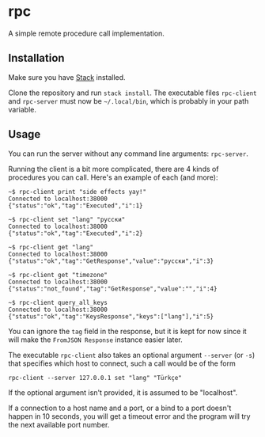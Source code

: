 # rpc

A simple remote procedure call implementation.

## Installation

Make sure you have [Stack](http://haskellstack.org) installed.

Clone the repository and run `stack install`. The executable files `rpc-client` and `rpc-server` must now be `~/.local/bin`, which is probably in your path variable.

## Usage

You can run the server without any command line arguments: `rpc-server`.

Running the client is a bit more complicated, there are 4 kinds of procedures you can call. Here's an example of each (and more):

```
~$ rpc-client print "side effects yay!"
Connected to localhost:38000
{"status":"ok","tag":"Executed","i":1}

~$ rpc-client set "lang" "русски"
Connected to localhost:38000
{"status":"ok","tag":"Executed","i":2}

~$ rpc-client get "lang"
Connected to localhost:38000
{"status":"ok","tag":"GetResponse","value":"русски","i":3}

~$ rpc-client get "timezone"
Connected to localhost:38000
{"status":"not_found","tag":"GetResponse","value":"","i":4}

~$ rpc-client query_all_keys
Connected to localhost:38000
{"status":"ok","tag":"KeysResponse","keys":["lang"],"i":5}
```

You can ignore the `tag` field in the response, but it is kept for now since it will make the `FromJSON Response` instance easier later.

The executable `rpc-client` also takes an optional argument `--server` (or `-s`) that specifies which host to connect, such a call would be of the form

```
rpc-client --server 127.0.0.1 set "lang" "Türkçe"
```

If the optional argument isn't provided, it is assumed to be "localhost".

If a connection to a host name and a port, or a bind to a port doesn't happen in 10 seconds,
you will get a timeout error and the program will try the next available port number.
